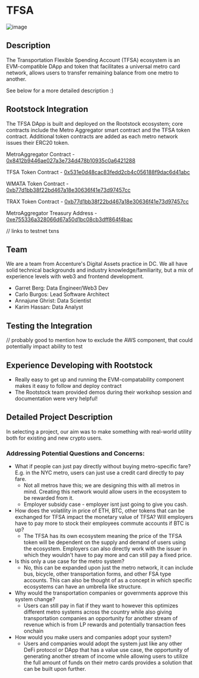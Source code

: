 # TFSA
![image](https://github.com/user-attachments/assets/9b08d30e-0258-41ea-85aa-862f70258a7c)

## Description
The Transportation Flexible Spending Account (TFSA) ecosystem is an EVM-compatible DApp and token that facilitates a universal metro card network, allows users to transfer remaining balance from one metro to another.

See below for a more detailed description :)

## Rootstock Integration
The TFSA DApp is built and deployed on the Rootstock ecosystem; core contracts include the Metro Aggregator smart contract and the TFSA token contract. Additional token contracts are added as each metro network issues their ERC20 token.

MetroAggregator Contract - [0x8412b9446ae027a3e734d478b10935c0a6421288](https://explorer.testnet.rootstock.io/address/0x8412b9446ae027a3e734d478b10935c0a6421288)

TFSA Token Contract - [0x531e0d48cac83fedd2cb4c056188f9dac6d41abc](https://explorer.testnet.rootstock.io/address/0x531e0d48cac83fedd2cb4c056188f9dac6d41abc)

WMATA Token Contract - [0xb77d1bb38f22bd467a18e30636f41e73d97457cc](https://explorer.testnet.rootstock.io/address/0xb77d1bb38f22bd467a18e30636f41e73d97457cc)

TRAX Token Contract - [0xb77d1bb38f22bd467a18e30636f41e73d97457cc](https://explorer.testnet.rootstock.io/address/0xb77d1bb38f22bd467a18e30636f41e73d97457cc)

MetroAggregator Treasury Address - [0xe755336a328066d67a50d1bc08cb3dff864f4bac](https://explorer.testnet.rootstock.io/address/0xe755336a328066d67a50d1bc08cb3dff864f4bac)

// links to testnet txns

## Team
We are a team from Accenture's Digital Assets practice in DC. We all have solid technical backgrounds and industry knowledge/familiarity, but a mix of experience levels with web3 and frontend development.  
- Garret Berg: Data Engineer/Web3 Dev
- Carlo Burgos: Lead Software Architect
- Annajune Ghrist: Data Scientist
- Karim Hassan: Data Analyst

## Testing the Integration

// probably good to mention how to exclude the AWS component, that could potentially impact ability to test

## Experience Developing with Rootstock

- Really easy to get up and running the EVM-compatability component makes it easy to follow and deploy contract
- The Rootstock team provided demos during their workshop session and documentation were very helpful!

## Detailed Project Description

In selecting a project, our aim was to make something with real-world utility both for existing and new crypto users.

### Addressing Potential Questions and Concerns:
- What if people can just pay directly without buying metro-specific fare? E.g. in the NYC metro, users can just use a credit card directly to pay fare.
  - Not all metros have this; we are designing this with all metros in mind. Creating this network would allow users in the ecosystem to be rewarded from it. 
  - Employer subsidy case - employer isnt just going to give you cash.
- How does the volatility in price of ETH, BTC, other tokens that can be exchanged for TFSA impact the monetary value of TFSA? Will employers have to pay more to stock their employees commute accounts if BTC is up?
  - The TFSA has its own ecosystem meaning the price of the TFSA token will be dependent on the supply and demand of users using the ecosystem. Employers can also directly work with the issuer in which they wouldn't have to pay more and can still pay a fixed price.
- Is this only a use case for the metro system?
  - No, this can be expanded upon just the metro network, it can include bus, bicycle, other transportation forms, and other FSA type accounts. This can also be thought of as a concept in which specific ecosystems can have an umbrella like structure.
- Why would the transportation companies or governments approve this system change?
  - Users can still pay in fiat if they want to however this optimizes different metro systems across the country while also giving transportation companies an opportunity for another stream of revenue which is from LP rewards and potentially transaction fees onchain
- How would you make users and companies adopt your system?
  - Users and companies would adopt the system just like any other DeFi protocol or DApp that has a value use case, the opportunity of generating another stream of income while allowing users to utilize the full amount of funds on their metro cards provides a solution that can be built upon further.
